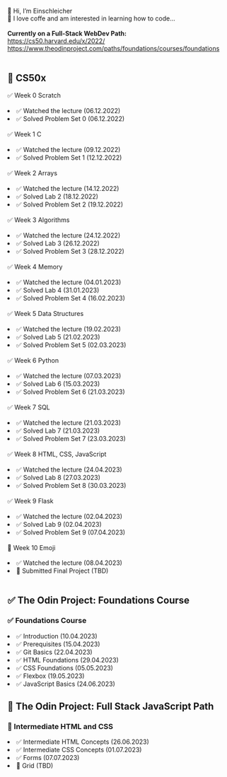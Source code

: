 👋 Hi, I’m Einschleicher<br>
👀 I love coffe and am interested in learning how to code...<br>
<br>
<b>Currently on a Full-Stack WebDev Path:</b><br>
https://cs50.harvard.edu/x/2022/<br>
https://www.theodinproject.com/paths/foundations/courses/foundations<br>
<br>
<h2>🔲 CS50x</h2>
✅ Week 0 Scratch<br><br>
<li>✅ Watched the lecture (06.12.2022)</li>
<li>✅ Solved Problem Set 0 (06.12.2022)</li><br>
✅ Week 1 C<br><br>
<li>✅ Watched the lecture (09.12.2022)</li>
<li>✅ Solved Problem Set 1 (12.12.2022)</li><br>
✅ Week 2 Arrays<br><br>
<li>✅ Watched the lecture (14.12.2022)</li>
<li>✅ Solved Lab 2 (18.12.2022)</li>
<li>✅ Solved Problem Set 2 (19.12.2022)</li><br>
✅ Week 3 Algorithms<br><br>
<li>✅ Watched the lecture (24.12.2022)</li>
<li>✅ Solved Lab 3 (26.12.2022)</li>
<li>✅ Solved Problem Set 3 (28.12.2022)</li><br>
✅ Week 4 Memory<br><br>
<li>✅ Watched the lecture (04.01.2023)</li>
<li>✅ Solved Lab 4 (31.01.2023)</li>
<li>✅ Solved Problem Set 4 (16.02.2023)</li><br>
✅ Week 5 Data Structures<br><br>
<li>✅ Watched the lecture (19.02.2023)</li>
<li>✅ Solved Lab 5 (21.02.2023)</li>
<li>✅ Solved Problem Set 5 (02.03.2023)</li><br>
✅ Week 6 Python<br><br>
<li>✅ Watched the lecture (07.03.2023)</li>
<li>✅ Solved Lab 6 (15.03.2023)</li>
<li>✅ Solved Problem Set 6 (21.03.2023)</li><br>
✅ Week 7 SQL<br><br>
<li>✅ Watched the lecture (21.03.2023)</li>
<li>✅ Solved Lab 7 (21.03.2023)</li>
<li>✅ Solved Problem Set 7 (23.03.2023)</li><br>
✅ Week 8 HTML, CSS, JavaScript<br><br>
<li>✅ Watched the lecture (24.04.2023)</li>
<li>✅ Solved Lab 8 (27.03.2023)</li>
<li>✅ Solved Problem Set 8 (30.03.2023)</li><br>
✅ Week 9 Flask<br><br>
<li>✅ Watched the lecture (02.04.2023)</li>
<li>✅ Solved Lab 9 (02.04.2023)</li>
<li>✅ Solved Problem Set 9 (07.04.2023)</li><br>
🔲 Week 10 Emoji<br><br>
<li>✅ Watched the lecture (08.04.2023)</li>
<li>🔲 Submitted Final Project (TBD)</li><br>

<h2>✅ The Odin Project: Foundations Course</h2>
<h3>✅ Foundations Course</h3>
<li>✅ Introduction (10.04.2023)</li>
<li>✅ Prerequisites (15.04.2023)</li>
<li>✅ Git Basics (22.04.2023)</li>
<li>✅ HTML Foundations (29.04.2023)</li>
<li>✅ CSS Foundations (05.05.2023)</li>
<li>✅ Flexbox (19.05.2023)</li>
<li>✅ JavaScript Basics (24.06.2023)</li>

<h2>🔲 The Odin Project: Full Stack JavaScript Path</h2>
<h3>🔲 Intermediate HTML and CSS</h3>
<li>✅ Intermediate HTML Concepts (26.06.2023)</li>
<li>✅ Intermediate CSS Concepts (01.07.2023)</li>
<li>✅ Forms (07.07.2023)</li>
<li>🔲 Grid (TBD)</li>

<!---
Einschleicher/Einschleicher is a ✨ special ✨ repository because its `README.md` (this file) appears on your GitHub profile.
You can click the Preview link to take a look at your changes.
--->
